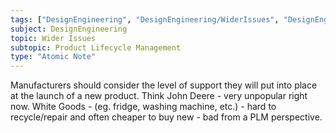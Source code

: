 ```yaml
---
tags: ["DesignEngineering", "DesignEngineering/WiderIssues", "DesignEngineering/WiderIssues/ProductLifecycleManagement"]
subject: DesignEngineering
topic: Wider Issues
subtopic: Product Lifecycle Management
type: "Atomic Note"
---
```


Manufacturers should consider the level of support they will put into place at the launch of a new product.
Think John Deere - very unpopular right now.
White Goods - (eg. fridge, washing machine, etc.) - hard to recycle/repair and often cheaper to buy new - bad from a PLM perspective.